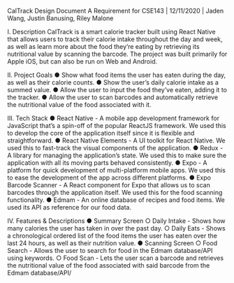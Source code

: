 CalTrack Design Document
A Requirement for CSE143  | 12/11/2020 | Jaden Wang, Justin Banusing, Riley Malone

 

I.	Description
CalTrack is a smart calorie tracker built using React Native that allows users to track their calorie intake throughout the day and week, as well as learn more about the food they’re eating by retrieving its nutritional value by scanning the barcode. The project was built primarily for Apple iOS, but can also be run on Web and Android. 

II.	Project Goals
●	Show what food items the user has eaten during the day, as well as their calorie counts.
●	Show the user’s daily calorie intake as a summed value.
●	Allow the user to input the food they’ve eaten, adding it to the tracker.
●	Allow the user to scan barcodes and automatically retrieve the nutritional value of the food associated with it.

III.	Tech Stack
●	React Native - A mobile app development framework for JavaScript that’s a spin-off of the popular ReactJS framework. We used this to develop the core of the application itself since it is flexible and straightforward.
●	React Native Elements - A UI toolkit for React Native. We used this to fast-track the visual components of the application.
●	Redux - A library for managing the application’s state. We used this to make sure the application with all its moving parts behaved consistently.
●	Expo - A platform for quick development of multi-platform mobile apps. We used this to ease the development of the app across different platforms. 
●	Expo Barcode Scanner - A React component for Expo that allows us to scan barcodes through the application itself. We used this for the food scanning functionality.
●	Edmam - An online database of recipes and food items. We used its API as reference for our food data. 

IV.	Features & Descriptions
●	Summary Screen
○	Daily Intake - Shows how many calories the user has taken in over the past day.
○	Daily Eats - Shows a chronological ordered list of the food items the user has eaten over the last 24 hours, as well as their nutrition value.
●	Scanning Screen
○	Food Search - Allows the user to search for food in the Edmam database/API using keywords.
○	Food Scan - Lets the user scan a barcode and retrieves the nutritional value of the food associated with said barcode from the Edmam database/API/
